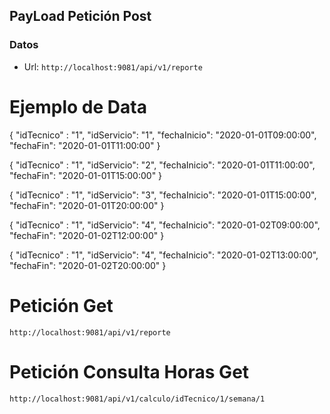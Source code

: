 ## PayLoad Petición Post
### Datos
* Url: `http://localhost:9081/api/v1/reporte`

# Ejemplo de Data
{
	"idTecnico" : "1",
	"idServicio": "1",
	"fechaInicio": "2020-01-01T09:00:00",
	"fechaFin": "2020-01-01T11:00:00"
}

{
	"idTecnico" : "1",
	"idServicio": "2",
	"fechaInicio": "2020-01-01T11:00:00",
	"fechaFin": "2020-01-01T15:00:00"
}

{
	"idTecnico" : "1",
	"idServicio": "3",
	"fechaInicio": "2020-01-01T15:00:00",
	"fechaFin": "2020-01-01T20:00:00"
}

{
	"idTecnico" : "1",
	"idServicio": "4",
	"fechaInicio": "2020-01-02T09:00:00",
	"fechaFin": "2020-01-02T12:00:00"
}

{
	"idTecnico" : "1",
	"idServicio": "4",
	"fechaInicio": "2020-01-02T13:00:00",
	"fechaFin": "2020-01-02T20:00:00"
}

# Petición Get
`http://localhost:9081/api/v1/reporte`

# Petición Consulta Horas Get
`http://localhost:9081/api/v1/calculo/idTecnico/1/semana/1`